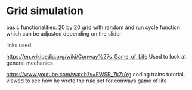 # Grid simulation

basic functionalities:
20 by 20 grid with random and run cycle function which can be adjusted depending on the slider

links used 

https://en.wikipedia.org/wiki/Conway%27s_Game_of_Life
Used to look at general mechanics

https://www.youtube.com/watch?v=FWSR_7kZuYg
coding trains tutorial, viewed to see how he wrote the rule set for conways game of life 